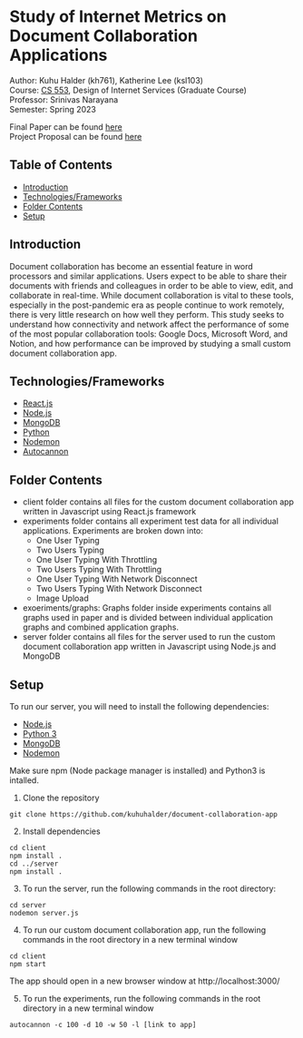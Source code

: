 # Study of Internet Metrics on Document Collaboration Applications

Author: Kuhu Halder (kh761), Katherine Lee (ksl103) <br/>
Course: [CS 553](https://people.cs.rutgers.edu/~sn624/553-S23/index.html), Design of Internet Services (Graduate Course) <br/>
Professor: Srinivas Narayana <br/>
Semester: Spring 2023

Final Paper can be found [here]() <br/>
Project Proposal can be found [here](https://github.com/kuhuhalder/document-collaboration-app/blob/master/Project-Proposal-553.pdf)

## Table of Contents
* [Introduction](#introduction)
* [Technologies/Frameworks](#technologies)
* [Folder Contents](#folder-contents)
* [Setup](#setup)

## Introduction

Document collaboration has become an essential feature in word processors and similar applications. Users expect to be able to share their documents with friends and colleagues in order to be able to view, edit, and collaborate in real-time. While document collaboration is vital to these tools, especially in the post-pandemic era as people continue to work remotely, there is very little research on how well they perform. This study seeks to understand how connectivity and network affect the performance of some of the most popular collaboration tools: Google Docs, Microsoft Word, and Notion, and how performance can be improved by studying a small custom document collaboration app.

## Technologies/Frameworks

- [React.js](https://reactjs.org/)
- [Node.js](https://nodejs.org/en/)
- [MongoDB](https://www.mongodb.com/)
- [Python](https://www.python.org/)
- [Nodemon](https://www.npmjs.com/package/nodemon)
- [Autocannon](https://www.npmjs.com/package/autocannon)

## Folder Contents

- client folder contains all files for the custom document collaboration app written in Javascript using React.js framework
- experiments folder contains all experiment test data for all individual applications. Experiments are broken down into: 
    * One User Typing
    * Two Users Typing
    * One User Typing With Throttling
    * Two Users Typing With Throttling
    * One User Typing With Network Disconnect
    * Two Users Typing With Network Disconnect
    * Image Upload
- exoeriments/graphs: Graphs folder inside experiments contains all graphs used in paper and is divided between individual application graphs and combined application graphs.  
- server folder contains all files for the server used to run the custom document collaboration app written in Javascript using Node.js and MongoDB

## Setup

To run our server, you will need to install the following dependencies:
- [Node.js](https://nodejs.org/en/download/)
- [Python 3](https://www.python.org/downloads/)
- [MongoDB](https://docs.mongodb.com/manual/installation/)
- [Nodemon](https://www.npmjs.com/package/nodemon)

Make sure npm (Node package manager is installed) and Python3 is intalled.

1. Clone the repository
```
git clone https://github.com/kuhuhalder/document-collaboration-app
```

2. Install dependencies
```
cd client
npm install .
cd ../server
npm install .
```

3. To run the server, run the following commands in the root directory:
```
cd server
nodemon server.js
```

4. To run our custom document collaboration app, run the following commands in the root directory in a new terminal window
```
cd client
npm start
```

The app should open in a new browser window at http://localhost:3000/

5. To run the experiments, run the following commands in the root directory in a new terminal window
```
autocannon -c 100 -d 10 -w 50 -l [link to app]
```










